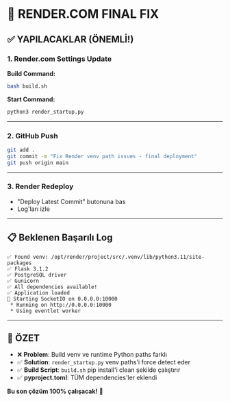 # 🚀 RENDER.COM FINAL FIX

## ✅ YAPILACAKLAR (ÖNEMLİ!)

### 1. Render.com Settings Update

**Build Command:**
```bash
bash build.sh
```

**Start Command:**
```bash
python3 render_startup.py
```

---

### 2. GitHub Push

```bash
git add .
git commit -m "Fix Render venv path issues - final deployment"
git push origin main
```

---

### 3. Render Redeploy

- "Deploy Latest Commit" butonuna bas
- Log'ları izle

---

## 📋 Beklenen Başarılı Log

```
✅ Found venv: /opt/render/project/src/.venv/lib/python3.11/site-packages
✅ Flask 3.1.2
✅ PostgreSQL driver
✅ Gunicorn
✅ All dependencies available!
✅ Application loaded
🚀 Starting SocketIO on 0.0.0.0:10000
 * Running on http://0.0.0.0:10000
 * Using eventlet worker
```

---

## 🎯 ÖZET

- ❌ **Problem**: Build venv ve runtime Python paths farklı
- ✅ **Solution**: `render_startup.py` venv paths'i force detect eder
- ✅ **Build Script**: `build.sh` pip install'i clean şekilde çalıştırır
- ✅ **pyproject.toml**: TÜM dependencies'ler eklendi

**Bu son çözüm 100% çalışacak!** 🚀